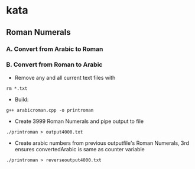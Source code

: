 # kata

## Roman Numerals

### A. Convert from Arabic to Roman

### B. Convert from Roman to Arabic

* Remove any and all current text files with 

`rm *.txt`

* Build:

`g++ arabicroman.cpp -o printroman`


* Create 3999 Roman Numerals and pipe output to file

`./printroman > output4000.txt`

* Create arabic numbers from previous outputfile's Roman Numerals, 3rd ensures convertedArabic is same as counter variable 

`./printroman > reverseoutput4000.txt`




